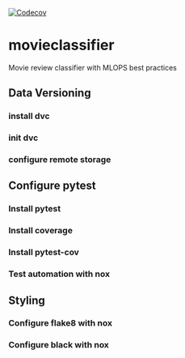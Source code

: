 [![Codecov](https://codecov.io/gh/cmftall/movieclassifier/branch/main/graph/badge.svg)](https://codecov.io/gh/cmftall/movieclassifier)

# movieclassifier

Movie review classifier with MLOPS best practices


## Data Versioning
### install dvc
### init dvc
### configure remote storage

## Configure pytest
### Install pytest
### Install coverage
### Install pytest-cov
### Test automation with nox
## Styling
### Configure flake8 with nox
### Configure black with nox


##
